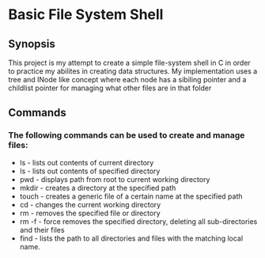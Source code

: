 # Basic File System Shell

## Synopsis

This project is my attempt to create a simple file-system shell in C in order to practice my abilites in creating data structures. My implementation uses a tree and INode like concept where each node has a sibiling pointer and a childlist pointer for managing what other files are in that folder

## Commands

### The following commands can be used to create and manage files:

* ls - lists out contents of current directory
* ls <path> - lists out contents of specified directory
* pwd - displays path from root to current working directory
* mkdir <path> - creates a directory at the specified path
* touch <path> - creates a generic file of a certain name at the specified path
* cd <path> - changes the current working directory
* rm <path> - removes the specified file or directory
* rm -f <path> -  force removes the specified directory, deleting all sub-directories and their files 
* find <local name> - lists the path to all directories and files with the matching local name.




